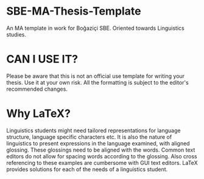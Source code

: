 # SBE-MA-Thesis-Template
An MA template in work for Boğaziçi SBE. Oriented towards Linguistics studies.

# CAN I USE IT?
Please be aware that this is not an official use template for writing your thesis.
Use it at your own risk. All the formatting is subject to the editor's recommended changes.

# Why LaTeX?
Linguistics students might need tailored representations for language structure, 
language specific characters etc. It is also the nature of linguistics to present expressions 
in the language examined, with aligned glossing. These glossings need to be aligned with the words. 
Common text editors do not allow for spacing words according to the glossing. 
Also cross referencing to these examples are cumbersome with GUI text editors.
LaTeX provides solutions for each of the needs of a linguistics student.
